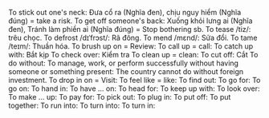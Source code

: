 To stick out one's neck: 
	Đưa cổ ra (Nghĩa đen), 
	chịu nguy hiểm (Nghĩa đúng) = take a risk.
To get off someone's back: 
	Xuống khỏi lưng ai (Nghĩa đen), 
	Tránh làm phiền ai (Nghĩa đúng) = Stop  bothering sb.
To tease /tiz/: trêu chọc.
To defrost /dɪˈfrɔst/: Rã đông.
To mend /mɛnd/: Sửa đổi.
To tame /teɪm/: Thuần hóa.
To brush up on = Review:
To call up = call:
To catch up with: Bắt kịp
To check over: Kiểm tra
To clean up = clean:
To cut off: Cắt
To do without: To manage, work, or perform successfully without having someone or something present: The country cannot do without foreign investment.
To drop in on = Visit: 
To feel like = like:
To find out:
To go for:
To go on:
To hand in:
To have ... on:
To head for:
To keep up with:
To look over:
To make ... up:
To pay for:
To pick out:
To plug in:
To put off:
To put together:
To run into:
To turn into:
To turn in:
 

